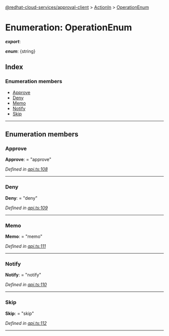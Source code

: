 [@redhat-cloud-services/approval-client](../README.md) > [ActionIn](../modules/actionin.md) > [OperationEnum](../enums/actionin.operationenum.md)

# Enumeration: OperationEnum

*__export__*: 

*__enum__*: {string}

## Index

### Enumeration members

* [Approve](actionin.operationenum.md#approve)
* [Deny](actionin.operationenum.md#deny)
* [Memo](actionin.operationenum.md#memo)
* [Notify](actionin.operationenum.md#notify)
* [Skip](actionin.operationenum.md#skip)

---

## Enumeration members

<a id="approve"></a>

###  Approve

**Approve**:  = "approve"

*Defined in [api.ts:108](https://github.com/RedHatInsights/javascript-clients/blob/master/packages/approval/api.ts#L108)*

___
<a id="deny"></a>

###  Deny

**Deny**:  = "deny"

*Defined in [api.ts:109](https://github.com/RedHatInsights/javascript-clients/blob/master/packages/approval/api.ts#L109)*

___
<a id="memo"></a>

###  Memo

**Memo**:  = "memo"

*Defined in [api.ts:111](https://github.com/RedHatInsights/javascript-clients/blob/master/packages/approval/api.ts#L111)*

___
<a id="notify"></a>

###  Notify

**Notify**:  = "notify"

*Defined in [api.ts:110](https://github.com/RedHatInsights/javascript-clients/blob/master/packages/approval/api.ts#L110)*

___
<a id="skip"></a>

###  Skip

**Skip**:  = "skip"

*Defined in [api.ts:112](https://github.com/RedHatInsights/javascript-clients/blob/master/packages/approval/api.ts#L112)*

___


